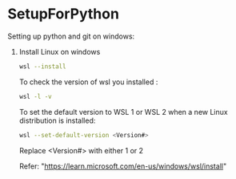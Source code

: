 # SetupForPython

Setting up python and git on windows:

1. Install Linux on windows
    ```bash
    wsl --install
    ```
    To check the version of wsl you installed :
    ```bash
    wsl -l -v
    ```
    To set the default version to WSL 1 or WSL 2 when a new Linux distribution is installed:
    ```bash
    wsl --set-default-version <Version#>
    ```
    Replace <Version#> with either 1 or 2
    
    Refer: "https://learn.microsoft.com/en-us/windows/wsl/install"
    
    

